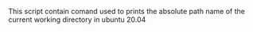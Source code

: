 This script contain comand used to prints the absolute path name of the current working directory
in ubuntu 20.04
